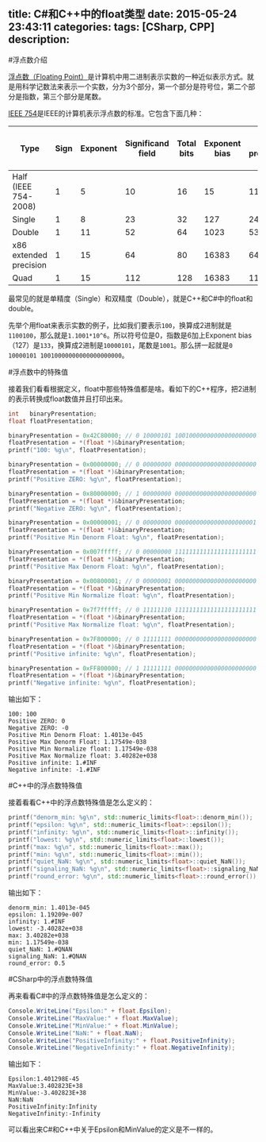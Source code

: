 title: C#和C++中的float类型
date: 2015-05-24 23:43:11
categories:
tags: [CSharp, CPP]
description: 
---
#浮点数介绍

[浮点数（Floating Point）](http://en.wikipedia.org/wiki/Floating_point)是计算机中用二进制表示实数的一种近似表示方式。就是用科学记数法来表示一个实数，分为3个部分，第一个部分是符号位，第二个部分是指数，第三个部分是尾数。

[IEEE 754](http://en.wikipedia.org/wiki/IEEE_floating_point)是IEEE的计算机表示浮点数的标准。它包含下面几种：

|Type|Sign|Exponent|Significand field|Total bits|Exponent bias|Bits precision|Number of decimal digits|
|----|----|----|----|----|----|----|----|
|Half (IEEE 754-2008)|1|5|10|16|	15|11|~3.3|
|Single|1|8|23|32|127|24|~7.2|
|Double|1|11|52|64|1023|53|~15.9|
|x86 extended precision|1|15|64|80|	16383|64|~19.2|
|Quad|1|15|112|128|16383|113|~34.0|

最常见的就是单精度（Single）和双精度（Double），就是C++和C#中的float和double。

先举个用float来表示实数的例子，比如我们要表示`100`，换算成2进制就是`1100100`，那么就是`1.1001*10^6`。所以符号位是0，指数是6加上Exponent bias（127）是`133`，换算成2进制是`10000101`，尾数是`1001`。那么拼一起就是`0 10000101 10010000000000000000000`。

#浮点数中的特殊值

接着我们看看根据定义，float中那些特殊值都是啥。看如下的C++程序，把2进制的表示转换成float数值并且打印出来。

```cpp
int   binaryPresentation;
float floatPresentation;

binaryPresentation = 0x42C80000; // 0 10000101 10010000000000000000000
floatPresentation = *(float *)&binaryPresentation;
printf("100: %g\n", floatPresentation);

binaryPresentation = 0x00000000; // 0 00000000 00000000000000000000000
floatPresentation = *(float *)&binaryPresentation;
printf("Positive ZERO: %g\n", floatPresentation);

binaryPresentation = 0x80000000; // 1 00000000 00000000000000000000000
floatPresentation = *(float *)&binaryPresentation;
printf("Negative ZERO: %g\n", floatPresentation);

binaryPresentation = 0x00000001; // 0 00000000 00000000000000000000001
floatPresentation = *(float *)&binaryPresentation;
printf("Positive Min Denorm Float: %g\n", floatPresentation);

binaryPresentation = 0x007fffff; // 0 00000000 11111111111111111111111
floatPresentation = *(float *)&binaryPresentation;
printf("Positive Max Denorm Float: %g\n", floatPresentation);

binaryPresentation = 0x00800001; // 0 00000001 00000000000000000000000
floatPresentation = *(float *)&binaryPresentation;
printf("Positive Min Normalize float: %g\n", floatPresentation);

binaryPresentation = 0x7f7fffff; // 0 11111110 11111111111111111111111
floatPresentation = *(float *)&binaryPresentation;
printf("Positive Max Normalize float: %g\n", floatPresentation);

binaryPresentation = 0x7F800000; // 0 11111111 00000000000000000000000 
floatPresentation = *(float *)&binaryPresentation;
printf("Positive infinite: %g\n", floatPresentation);

binaryPresentation = 0xFF800000; // 1 11111111 00000000000000000000000 
floatPresentation = *(float *)&binaryPresentation;
printf("Negative infinite: %g\n", floatPresentation);
```

输出如下：

```
100: 100
Positive ZERO: 0
Negative ZERO: -0
Positive Min Denorm Float: 1.4013e-045
Positive Max Denorm Float: 1.17549e-038
Positive Min Normalize float: 1.17549e-038
Positive Max Normalize float: 3.40282e+038
Positive infinite: 1.#INF
Negative infinite: -1.#INF
```

#C++中的浮点数特殊值

接着看看C++中的浮点数特殊值是怎么定义的：

```cpp
printf("denorm_min: %g\n", std::numeric_limits<float>::denorm_min());
printf("epsilon: %g\n", std::numeric_limits<float>::epsilon());
printf("infinity: %g\n", std::numeric_limits<float>::infinity());
printf("lowest: %g\n", std::numeric_limits<float>::lowest());
printf("max: %g\n", std::numeric_limits<float>::max());
printf("min: %g\n", std::numeric_limits<float>::min());
printf("quiet_NaN: %g\n", std::numeric_limits<float>::quiet_NaN());
printf("signaling_NaN: %g\n", std::numeric_limits<float>::signaling_NaN());
printf("round_error: %g\n", std::numeric_limits<float>::round_error());
```

输出如下：
```
denorm_min: 1.4013e-045
epsilon: 1.19209e-007
infinity: 1.#INF
lowest: -3.40282e+038
max: 3.40282e+038
min: 1.17549e-038
quiet_NaN: 1.#QNAN
signaling_NaN: 1.#QNAN
round_error: 0.5
```

#CSharp中的浮点数特殊值

再来看看C#中的浮点数特殊值是怎么定义的：

```c#
Console.WriteLine("Epsilon:" + float.Epsilon);
Console.WriteLine("MaxValue:" + float.MaxValue);
Console.WriteLine("MinValue:" + float.MinValue);
Console.WriteLine("NaN:" + float.NaN);
Console.WriteLine("PositiveInfinity:" + float.PositiveInfinity);
Console.WriteLine("NegativeInfinity:" + float.NegativeInfinity);
```

输出如下：
```
Epsilon:1.401298E-45
MaxValue:3.402823E+38
MinValue:-3.402823E+38
NaN:NaN
PositiveInfinity:Infinity
NegativeInfinity:-Infinity
```

可以看出来C#和C++中关于Epsilon和MinValue的定义是不一样的。
